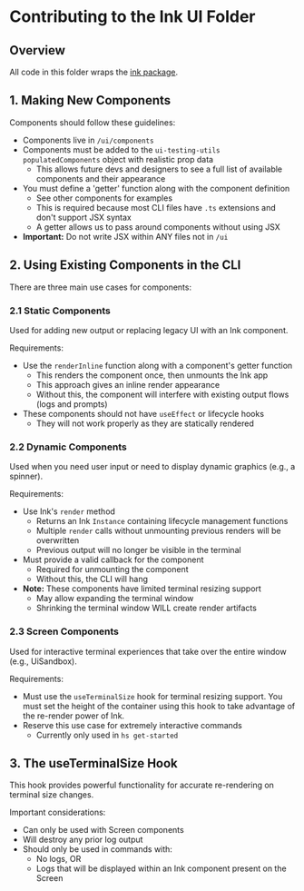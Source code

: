 # Contributing to the Ink UI Folder

## Overview

All code in this folder wraps the [ink package](https://github.com/vadimdemedes/ink?tab=readme-ov-file).

## 1. Making New Components

Components should follow these guidelines:

- Components live in `/ui/components`
- Components must be added to the `ui-testing-utils` `populatedComponents` object with realistic prop data
  - This allows future devs and designers to see a full list of available components and their appearance
- You must define a 'getter' function along with the component definition
  - See other components for examples
  - This is required because most CLI files have `.ts` extensions and don't support JSX syntax
  - A getter allows us to pass around components without using JSX
- **Important:** Do not write JSX within ANY files not in `/ui`

## 2. Using Existing Components in the CLI

There are three main use cases for components:

### 2.1 Static Components

Used for adding new output or replacing legacy UI with an Ink component.

Requirements:
- Use the `renderInline` function along with a component's getter function
  - This renders the component once, then unmounts the Ink app
  - This approach gives an inline render appearance
  - Without this, the component will interfere with existing output flows (logs and prompts)
- These components should not have `useEffect` or lifecycle hooks
  - They will not work properly as they are statically rendered

### 2.2 Dynamic Components

Used when you need user input or need to display dynamic graphics (e.g., a spinner).

Requirements:
- Use Ink's `render` method
  - Returns an Ink `Instance` containing lifecycle management functions
  - Multiple `render` calls without unmounting previous renders will be overwritten
  - Previous output will no longer be visible in the terminal
- Must provide a valid callback for the component
  - Required for unmounting the component
  - Without this, the CLI will hang
- **Note:** These components have limited terminal resizing support
  - May allow expanding the terminal window
  - Shrinking the terminal window WILL create render artifacts

### 2.3 Screen Components

Used for interactive terminal experiences that take over the entire window (e.g., UiSandbox).

Requirements:
- Must use the `useTerminalSize` hook for terminal resizing support. You must set the height of the container using this hook to take advantage
of the re-render power of Ink.
- Reserve this use case for extremely interactive commands
  - Currently only used in `hs get-started`

## 3. The useTerminalSize Hook

This hook provides powerful functionality for accurate re-rendering on terminal size changes.

Important considerations:
- Can only be used with Screen components
- Will destroy any prior log output
- Should only be used in commands with:
  - No logs, OR
  - Logs that will be displayed within an Ink component present on the Screen
